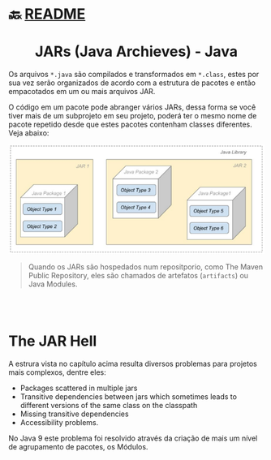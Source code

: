 # :back: [README](../../../README.md#programming-languages)

<h1 align="center">
   JARs (<b>J</b>ava <b>Ar</b>chieves) - Java
</h1>

Os arquivos `*.java` são compilados e transformados em `*.class`, estes por sua vez serão organizados de acordo com a estrutura de pacotes e então empacotados em um ou mais arquivos JAR.

O código em um pacote pode abranger vários JARs, dessa forma se você tiver mais de um subprojeto em seu projeto, poderá ter o mesmo nome de pacote repetido desde que estes pacotes contenham classes diferentes. Veja abaixo:

![plot](files/JVSNM.png)

> Quando os JARs são hospedados num repositporio, como The Maven Public Repository, eles são chamados de artefatos (`artifacts`) ou Java Modules.

<br>
<br>

# The JAR Hell
A estrura vista no capítulo acima resulta diversos problemas para projetos mais complexos, dentre eles:
-  Packages scattered in multiple jars
-  Transitive dependencies between jars which sometimes leads to different versions of the same class on the classpath
-  Missing transitive dependencies
-  Accessibility problems.

No Java 9 este problema foi resolvido através da criação de mais um nível de agrupamento de pacotes, os Módulos.

<br>
<br>







